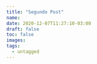 ```yaml
---
title: "Segundo Post"
name: 
date: 2020-12-07T11:27:10-03:00
draft: false
toc: false
images:
tags:
  - untagged
---
```


